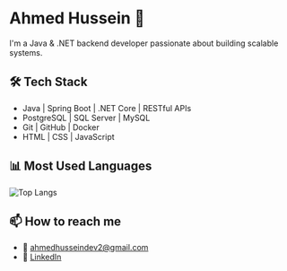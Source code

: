 # Ahmed Hussein 👋

I'm a Java & .NET backend developer passionate about building scalable systems.

## 🛠 Tech Stack
- Java | Spring Boot | .NET Core | RESTful APIs  
- PostgreSQL | SQL Server | MySQL  
- Git | GitHub | Docker  
- HTML | CSS | JavaScript

## 📊 Most Used Languages
![Top Langs](https://github-readme-stats.vercel.app/api/top-langs/?username=ahmedhussein&layout=compact&theme=tokyonight)

## 📫 How to reach me
- 📧 ahmedhusseindev2@gmail.com  
- 💼 [LinkedIn](https://www.linkedin.com/in/ahmed-hussein-3192591ba/)
